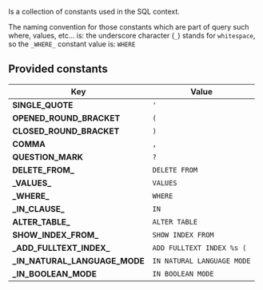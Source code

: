 Is a collection of constants used in the SQL context.

The naming convention for those constants which are part of query such where, values, etc... is:
the underscore character (`_`) stands for `whitespace`, so the `_WHERE_` constant value is: 
` WHERE `

## Provided constants

| Key                               | Value                      |
|-----------------------------------|----------------------------|
| **SINGLE\_QUOTE**                 | `'`                        |
| **OPENED\_ROUND\_BRACKET**        | `(`                        |
| **CLOSED\_ROUND\_BRACKET**        | `)`                        |
| **COMMA**                         | `,`                        |
| **QUESTION\_MARK**                | `?`                        |
| **DELETE\_FROM\_**                | `DELETE FROM `             |
| **\_VALUES\_**                    | ` VALUES `                 |
| **\_WHERE\_**                     | ` WHERE `                  |
| **\_IN\_CLAUSE\_**                | ` IN `                     |
| **ALTER\_TABLE\_**                | `ALTER TABLE `             |
| **SHOW\_INDEX\_FROM\_**           | `SHOW INDEX FROM `         |
| **\_ADD\_FULLTEXT\_INDEX\_**      | `ADD FULLTEXT INDEX %s ( ` |
| **\_IN\_NATURAL\_LANGUAGE\_MODE** | `IN NATURAL LANGUAGE MODE` |
| **\_IN\_BOOLEAN\_MODE**           | `IN BOOLEAN MODE`          |



